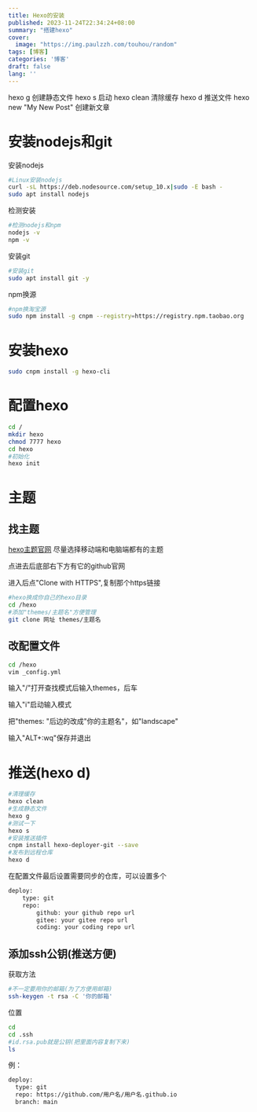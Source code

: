 ```yaml
---
title: Hexo的安装
published: 2023-11-24T22:34:24+08:00
summary: "搭建hexo"
cover:
  image: "https://img.paulzzh.com/touhou/random"
tags: [博客]
categories: '博客'
draft: false 
lang: ''
---
```

hexo g 创建静态文件
hexo s 启动
hexo clean 清除缓存
hexo d 推送文件
hexo new "My New Post" 创建新文章

# 安装nodejs和git
安装nodejs
``` bash
#Linux安装nodejs
curl -sL https://deb.nodesource.com/setup_10.x|sudo -E bash -
sudo apt install nodejs
```
检测安装
``` bash
#检测nodejs和npm
nodejs -v
npm -v
```
安装git
``` bash
#安装git
sudo apt install git -y
```

npm换源
``` bash
#npm换淘宝源
sudo npm install -g cnpm --registry=https://registry.npm.taobao.org
```
# 安装hexo
``` bash
sudo cnpm install -g hexo-cli
```
# 配置hexo
``` bash
cd /
mkdir hexo
chmod 7777 hexo
cd hexo
#初始化
hexo init
```
# 主题
## 找主题
[hexo主题官网](http://hexo.io/themes)
尽量选择移动端和电脑端都有的主题

点进去后底部右下方有它的github官网

进入后点"Clone with HTTPS",复制那个https链接
``` bash
#hexo换成你自己的hexo目录
cd /hexo
#添加"themes/主题名"方便管理
git clone 网址 themes/主题名
```
## 改配置文件
``` bash
cd /hexo
vim _config.yml
```
输入"/"打开查找模式后输入themes，后车

输入"i"启动输入模式

把"themes: "后边的改成"你的主题名"，如"landscape"

输入"ALT+:wq"保存并退出
# 推送(hexo d)
``` bash
#清理缓存
hexo clean
#生成静态文件
hexo g
#测试一下
hexo s
#安装推送插件
cnpm install hexo-deployer-git --save
#发布到远程仓库
hexo d
```

在配置文件最后设置需要同步的仓库，可以设置多个
``` bash
deploy:
    type: git
    repo: 
        github: your github repo url
        gitee: your gitee repo url
        coding: your coding repo url
```
## 添加ssh公钥(推送方便)
获取方法
``` bash
#不一定要用你的邮箱(为了方便用邮箱)
ssh-keygen -t rsa -C '你的邮箱'
```

位置
``` bash
cd
cd .ssh
#id.rsa.pub就是公钥(把里面内容复制下来)
ls

```
例：
``` bash
deploy:
  type: git
  repo: https://github.com/用户名/用户名.github.io
  branch: main
```

